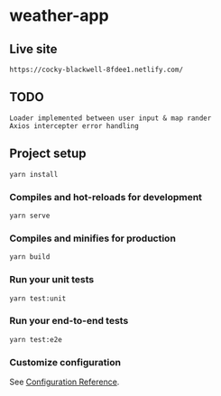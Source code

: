 # weather-app

## Live site
```
https://cocky-blackwell-8fdee1.netlify.com/
```

## TODO
```
Loader implemented between user input & map rander
Axios intercepter error handling
```

## Project setup
```
yarn install
```

### Compiles and hot-reloads for development
```
yarn serve
```

### Compiles and minifies for production
```
yarn build
```

### Run your unit tests
```
yarn test:unit
```

### Run your end-to-end tests
```
yarn test:e2e
```

### Customize configuration
See [Configuration Reference](https://cli.vuejs.org/config/).
